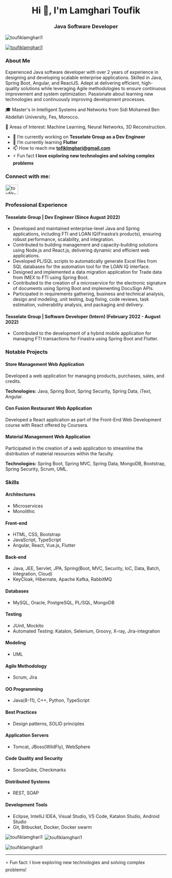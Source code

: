 <h1 align="center">Hi 👋, I'm Lamghari Toufik</h1>
<h3 align="center">Java Software Developer</h3>

<!-- Profile views -->
<p align="left"> <img src="https://komarev.com/ghpvc/?username=toufiklamghari1&label=Profile%20views&color=0e75b6&style=flat" alt="toufiklamghari1" /> </p>

<!-- GitHub profile trophy -->
<p align="left"> <a href="https://github.com/ryo-ma/github-profile-trophy"><img src="https://github-profile-trophy.vercel.app/?username=toufiklamghari1" alt="toufiklamghari1" /></a> </p>

### About Me

Experienced Java software developer with over 2 years of experience in designing and developing scalable enterprise applications. Skilled in Java, Spring Boot, Angular, and ReactJS. Adept at delivering efficient, high-quality solutions while leveraging Agile methodologies to ensure continuous improvement and system optimization. Passionate about learning new technologies and continuously improving development processes.

🎓 Master's in Intelligent Systems and Networks from Sidi Mohamed Ben Abdellah University, Fes, Morocco.

🔭 Areas of Interest: Machine Learning, Neural Networks, 3D Reconstruction.

- 🔭 I’m currently working on **Tesselate Group as a Dev Engineer**
- 🌱 I’m currently learning **Flutter**
- 📫 How to reach me **tofiklmghari@gmail.com**
- ⚡ Fun fact **I love exploring new technologies and solving complex problems**

### Connect with me:

<p align="left">
<a href="https://linkedin.com/in/toufik-lamghari" target="blank"><img align="center" src="https://raw.githubusercontent.com/rahuldkjain/github-profile-readme-generator/master/src/images/icons/Social/linked-in-alt.svg" alt="toufik-lamghari" height="30" width="40" /></a>
</p>

### Professional Experience

#### Tesselate Group | Dev Engineer (Since August 2022)

- Developed and maintained enterprise-level Java and Spring applications, including FTI and LOAN IQ(Finastra’s products), ensuring robust performance, scalability, and integration.
- Contributed to building management and capacity-building solutions using Node.js and React.js, delivering dynamic and efficient web applications.
- Developed PL/SQL scripts to automatically generate Excel files from SQL databases for the automation tool for the LOAN IQ interface.
- Designed and implemented a data migration application for Trade data from IMEX to FTI using Spring Boot.
- Contributed to the creation of a microservice for the electronic signature of documents using Spring Boot and implementing DocuSign APIs.
- Participated in requirements gathering, business and technical analysis, design and modeling, unit testing, bug fixing, code reviews, task estimation, vulnerability analysis, and packaging and delivery.

#### Tesselate Group | Software Developer (Intern) (February 2022 - August 2022)

- Contributed to the development of a hybrid mobile application for managing FTI transactions for Finastra using Spring Boot and Flutter.

### Notable Projects

#### Store Management Web Application

Developed a web application for managing products, purchases, sales, and credits.

**Technologies:** Java, Spring Boot, Spring Security, Spring Data, iText, Angular.

#### Con Fusion Restaurant Web Application

Developed a React application as part of the Front-End Web Development course with React offered by Coursera.

#### Material Management Web Application

Participated in the creation of a web application to streamline the distribution of material resources within the faculty.

**Technologies:** Spring Boot, Spring MVC, Spring Data, MongoDB, Bootstrap, Spring Security, Scrum, UML.

### Skills

#### Architectures
- Microservices
- Monolithic

#### Front-end
- HTML, CSS, Bootstrap
- JavaScript, TypeScript
- Angular, React, Vue.js, Flutter

#### Back-end
- Java, JEE, Servlet, JPA, Spring(Boot, MVC, Security, IoC, Data, Batch, Integration, Cloud)
- KeyCloak, Hibernate, Apache Kafka, RabbitMQ

#### Databases
- MySQL, Oracle, PostgreSQL, PL/SQL, MongoDB

#### Testing
- JUnit, Mockito
- Automated Testing: Katalon, Selenium, Groovy, X-ray, Jira-integration

#### Modeling
- UML

#### Agile Methodology
- Scrum, Jira

#### OO Programming
- Java(8-11), C++, Python, TypeScript

#### Best Practices
- Design patterns, SOLID principles

#### Application Servers
- Tomcat, JBoss(WildFly), WebSphere

#### Code Quality and Security
- SonarQube, Checkmarks

#### Distributed Systems
- REST, SOAP

#### Development Tools
- Eclipse, IntelliJ IDEA, Visual Studio, VS Code, Katalon Studio, Android Studio
- Git, Bitbucket, Docker, Docker swarm

<!-- GitHub stats -->
<p><img align="left" src="https://github-readme-stats.vercel.app/api/top-langs?username=toufiklamghari1&show_icons=true&locale=en&layout=compact" alt="toufiklamghari1" /></p>
<p>&nbsp;<img align="center" src="https://github-readme-stats.vercel.app/api?username=toufiklamghari1&show_icons=true&locale=en" alt="toufiklamghari1" /></p>
<p><img align="center" src="https://github-readme-streak-stats.herokuapp.com/?user=toufiklamghari1&" alt="toufiklamghari1" /></p>

---
⭐ Fun fact: I love exploring new technologies and solving complex problems!
